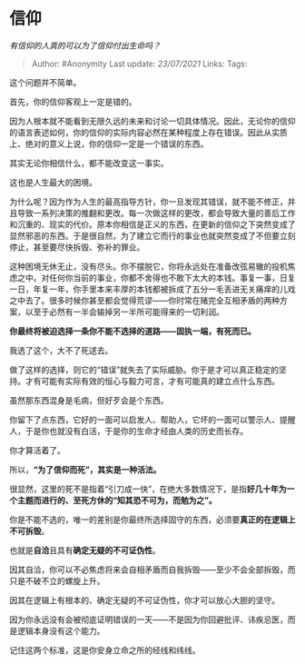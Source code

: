 # 信仰
*有信仰的人真的可以为了信仰付出生命吗？*

> Author: #Anonymity
> Last update: *23/07/2021*
> Links:
> Tags:

这个问题并不简单。

首先，你的信仰客观上一定是错的。

因为人根本就不能看到无限久远的未来和讨论一切具体情况。因此，无论你的信仰的语言表述如何，你的信仰的实际内容必然在某种程度上存在错误。因此从实质上、绝对的意义上说，你的信仰一定是一个错误的东西。

其实无论你相信什么，都不能改变这一事实。

这也是人生最大的困境。

为什么呢？因为作为人生的最高指导方针，你一旦发现其错误，就不能不修正，并且导致一系列决策的推翻和更改。每一次做这样的更改，都会导致大量的善后工作和沉重的、现实的代价。原本你相信是正义的东西，在更新的信仰之下突然变成了显然邪恶的东西。于是很自然，为了建立它而行的事业也就突然变成了不但要立刻停止，甚至要尽快拆毁、弥补的罪业。

这种困境无休无止，没有尽头。你不摆脱它，你将永远处在准备改弦易辙的投机焦虑之中。对任何你当前的事业，你都不舍得也不敢下太大的本钱。事复一事，日复一日，年复一年，你手里本来丰厚的本钱都被拆成了五分一毛丢进无关痛痒的儿戏之中去了。很多时候你甚至都会觉得荒谬——你时常在赌完全互相矛盾的两种方案，以至于必然有一半会输掉另一半所可能得来的一切利润。

**你最终将被迫选择一条你不能不选择的道路——固执一端，有死而已。**

我选了这个，大不了死逑去。

做了这样的选择，则它的“错误”就失去了实际威胁。你于是才可以真正稳定的坚持。才有可能有实际有效的恒心与毅力可言，才有可能真的建立点什么东西。

虽然那东西混身是毛病，但好歹会是个东西。

你留下了点东西，它好的一面可以启发人、帮助人，它坏的一面可以警示人、提醒人，于是你也就没有白活，于是你的生命才经由人类的历史而长存。

你才算活着了。

所以，**“为了信仰而死”，其实是一种活法。**

很显然，这里的死不是指着“引刀成一快”，在绝大多数情况下，是指**好几十年为一个主题而进行的、至死方休的“知其恐不可为，而勉为之”。**

你是不能不选的，唯一的差别是你最终所选择固守的东西，必须要**真正的在逻辑上不可拆毁**。

也就是**自洽**且具有**确定无疑的不可证伪性**。

因其自洽，你可以不必焦虑将来会自相矛盾而自我拆毁——至少不会全部拆毁，而只是不破不立的螺旋上升。

因其在逻辑上有根本的、确定无疑的不可证伪性，你才可以放心大胆的坚守。

因为你永远没有会被彻底证明错误的一天——不是因为你回避批评、讳疾忌医，而是逻辑本身没有这个能力。

记住这两个标准，这是你安身立命之所的经线和纬线。
